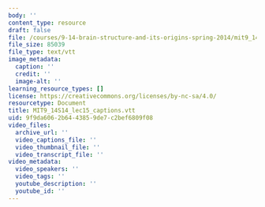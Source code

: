 ```yaml
---
body: ''
content_type: resource
draft: false
file: /courses/9-14-brain-structure-and-its-origins-spring-2014/mit9_14s14_lec15_captions.vtt
file_size: 85039
file_type: text/vtt
image_metadata:
  caption: ''
  credit: ''
  image-alt: ''
learning_resource_types: []
license: https://creativecommons.org/licenses/by-nc-sa/4.0/
resourcetype: Document
title: MIT9_14S14_lec15_captions.vtt
uid: 9f9da606-2b64-4385-9de7-c2bef6809f08
video_files:
  archive_url: ''
  video_captions_file: ''
  video_thumbnail_file: ''
  video_transcript_file: ''
video_metadata:
  video_speakers: ''
  video_tags: ''
  youtube_description: ''
  youtube_id: ''
---
```

